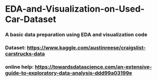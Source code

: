 # EDA-and-Visualization-on-Used-Car-Dataset
### A basic data preparation using EDA and visualization code
### Dataset: https://www.kaggle.com/austinreese/craigslist-carstrucks-data
### online help: https://towardsdatascience.com/an-extensive-guide-to-exploratory-data-analysis-ddd99a03199e 
